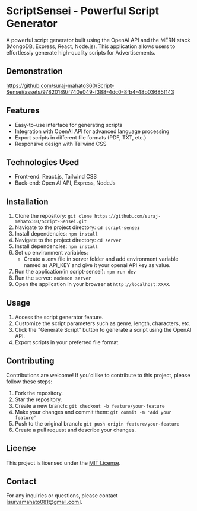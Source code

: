 # ScriptSensei - Powerful Script Generator



A powerful script generator built using the OpenAI API and the MERN stack (MongoDB, Express, React, Node.js). This application allows users to effortlessly generate high-quality scripts for Advertisements.

## Demonstration

https://github.com/suraj-mahato360/Script-Sensei/assets/97820189/f740e049-f388-4dc0-8fb4-48b03685f143




## Features

- Easy-to-use interface for generating scripts
- Integration with OpenAI API for advanced language processing
- Export scripts in different file formats (PDF, TXT, etc.)
- Responsive design with Tailwind CSS

## Technologies Used

- Front-end: React.js, Tailwind CSS
- Back-end: Open AI API, Express, NodeJs

## Installation

1. Clone the repository: `git clone https://github.com/suraj-mahato360/Script-Sensei.git`
2. Navigate to the project directory: `cd script-sensei`
3. Install dependencies: `npm install`
4. Navigate to the project directory: `cd server`
5. Install dependencies: `npm install`
6. Set up environment variables:
   - Create a .env file in server folder and add environment variable named as API_KEY and give it your openai API key as value.
5. Run the application(in script-sensei): `npm run dev`
5. Run the server: `nodemon server`
6. Open the application in your browser at `http://localhost:XXXX`.

## Usage

1. Access the script generator feature.
2. Customize the script parameters such as genre, length, characters, etc.
3. Click the "Generate Script" button to generate a script using the OpenAI API.
4. Export scripts in your preferred file format.

## Contributing

Contributions are welcome! If you'd like to contribute to this project, please follow these steps:

1. Fork the repository.
2. Star the repository.
3. Create a new branch: `git checkout -b feature/your-feature`
4. Make your changes and commit them: `git commit -m 'Add your feature'`
5. Push to the original branch: `git push origin feature/your-feature`
6. Create a pull request and describe your changes.

## License

This project is licensed under the [MIT License](LICENSE).

## Contact

For any inquiries or questions, please contact [suryamahato081@gmail.com].
